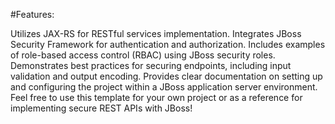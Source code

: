 #Features:

Utilizes JAX-RS for RESTful services implementation.
Integrates JBoss Security Framework for authentication and authorization.
Includes examples of role-based access control (RBAC) using JBoss security roles.
Demonstrates best practices for securing endpoints, including input validation and output encoding.
Provides clear documentation on setting up and configuring the project within a JBoss application server environment.
Feel free to use this template for your own project or as a reference for implementing secure REST APIs with JBoss!
